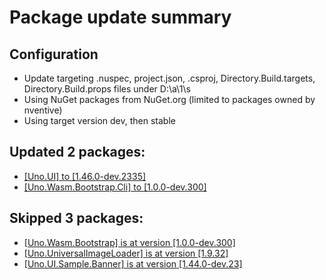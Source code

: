 # Package update summary
## Configuration
- Update targeting .nuspec, project.json, .csproj, Directory.Build.targets, Directory.Build.props files under D:\a\1\s
- Using NuGet packages from NuGet.org (limited to packages owned by nventive)
- Using target version dev, then stable
## Updated 2 packages:
- [[Uno.UI] to [1.46.0-dev.2335]](https://www.nuget.org/packages/Uno.UI/1.46.0-dev.2335)
- [[Uno.Wasm.Bootstrap.Cli] to [1.0.0-dev.300]](https://www.nuget.org/packages/Uno.Wasm.Bootstrap.Cli/1.0.0-dev.300)
## Skipped 3 packages:
- [[Uno.Wasm.Bootstrap] is at version [1.0.0-dev.300]](https://www.nuget.org/packages/Uno.Wasm.Bootstrap/1.0.0-dev.300)
- [[Uno.UniversalImageLoader] is at version [1.9.32]](https://www.nuget.org/packages/Uno.UniversalImageLoader/1.9.32)
- [[Uno.UI.Sample.Banner] is at version [1.44.0-dev.23]](https://www.nuget.org/packages/Uno.UI.Sample.Banner/1.44.0-dev.23)
